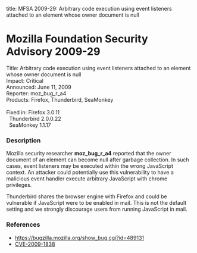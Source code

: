 title: MFSA 2009-29: Arbitrary code execution using event listeners attached to an element whose owner document is null

<h1>Mozilla Foundation Security Advisory 2009-29</h1>

<p>
<span class="label">Title:</span>      Arbitrary code execution using event listeners attached to an element whose owner document is null<br/>
<span class="label">Impact:</span>     Critical<br/>
<span class="label">Announced:</span>  June 11, 2009<br/>
<span class="label">Reporter:</span>   moz_bug_r_a4<br/>
<span class="label">Products:</span>   Firefox, Thunderbird, SeaMonkey<br/>
<br/>
<span class="label">Fixed in:</span>   Firefox 3.0.11<br/>
<span class="label">&#160;</span>      Thunderbird 2.0.0.22<br/>
<span class="label">&#160;</span>      SeaMonkey 1.1.17<br/>
</p>


<h3>Description</h3>

<p>Mozilla security researcher <strong>moz_bug_r_a4</strong> reported
that the owner document of an element can become null after garbage
collection.  In such cases, event listeners may be executed within the
wrong JavaScript context.  An attacker could potentially use this
vulnerability to have a malicious event handler execute arbitrary
JavaScript with chrome privileges.</p>

<p class="note">Thunderbird shares the browser engine with Firefox and
could be vulnerable if JavaScript were to be enabled in mail. This is
not the default setting and we strongly discourage users from running
JavaScript in mail.</p>

<h3>References</h3>

<ul>
  <li><a href="https://bugzilla.mozilla.org/show_bug.cgi?id=489131">https://bugzilla.mozilla.org/show_bug.cgi?id=489131</a></li>
  <li><a class="ex-ref" href="http://cve.mitre.org/cgi-bin/cvename.cgi?name=CVE-2009-1838">CVE-2009-1838</a></li>
</ul>



